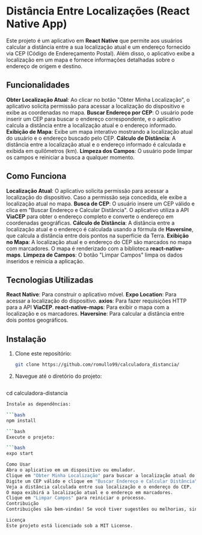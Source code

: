 # Distância Entre Localizações (React Native App)

Este projeto é um aplicativo em **React Native** que permite aos usuários calcular a distância entre a sua localização atual e um endereço fornecido via CEP (Código de Endereçamento Postal). Além disso, o aplicativo exibe a localização em um mapa e fornece informações detalhadas sobre o endereço de origem e destino.

## Funcionalidades

**Obter Localização Atual**: Ao clicar no botão "Obter Minha Localização", o aplicativo solicita permissão para acessar a localização do dispositivo e exibe as coordenadas no mapa.
**Buscar Endereço por CEP**: O usuário pode inserir um CEP para buscar o endereço correspondente, e o aplicativo calcula a distância entre a localização atual e o endereço informado.
**Exibição de Mapa**: Exibe um mapa interativo mostrando a localização atual do usuário e o endereço buscado pelo CEP.
**Cálculo de Distância**: A distância entre a localização atual e o endereço informado é calculada e exibida em quilômetros (km).
**Limpeza dos Campos**: O usuário pode limpar os campos e reiniciar a busca a qualquer momento.

## Como Funciona

**Localização Atual**: O aplicativo solicita permissão para acessar a localização do dispositivo. Caso a permissão seja concedida, ele exibe a localização atual no mapa.
**Busca de CEP**: O usuário insere um CEP válido e clica em "Buscar Endereço e Calcular Distância". O aplicativo utiliza a API **ViaCEP** para obter o endereço completo e converte o endereço em coordenadas geográficas.
**Cálculo de Distância**: A distância entre a localização atual e o endereço é calculada usando a fórmula de **Haversine**, que calcula a distância entre dois pontos na superfície da Terra.
**Exibição no Mapa**: A localização atual e o endereço do CEP são marcados no mapa com marcadores. O mapa é renderizado com a biblioteca **react-native-maps**.
**Limpeza de Campos**: O botão "Limpar Campos" limpa os dados inseridos e reinicia a aplicação.

## Tecnologias Utilizadas

**React Native**: Para construir o aplicativo móvel.
**Expo Location**: Para acessar a localização do dispositivo.
**axios**: Para fazer requisições HTTP para a API **ViaCEP**.
**react-native-maps**: Para exibir o mapa com a localização e os marcadores.
**Haversine**: Para calcular a distância entre dois pontos geográficos.

## Instalação

1. Clone este repositório:
   ```bash
   git clone https://github.com/romullo99/calculadora_distancia/

2. Navegue até o diretório do projeto:

   ```bash
cd calculadora-distancia

   ```bash
Instale as dependências:

   ```bash
npm install

   ```bash
Execute o projeto:

   ```bash
expo start

Como Usar
Abra o aplicativo em um dispositivo ou emulador.
Clique em "Obter Minha Localização" para buscar a localização atual do dispositivo.
Digite um CEP válido e clique em "Buscar Endereço e Calcular Distância".
Veja a distância calculada entre sua localização e o endereço do CEP.
O mapa exibirá a localização atual e o endereço em marcadores.
Clique em "Limpar Campos" para reiniciar o processo.
Contribuição
Contribuições são bem-vindas! Se você tiver sugestões ou melhorias, sinta-se à vontade para abrir uma issue ou enviar um pull request.

Licença
Este projeto está licenciado sob a MIT License.
